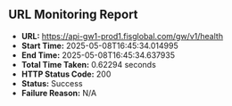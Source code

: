 ## URL Monitoring Report

- **URL:** https://api-gw1-prod1.fisglobal.com/gw/v1/health
- **Start Time:** 2025-05-08T16:45:34.014995
- **End Time:** 2025-05-08T16:45:34.637935
- **Total Time Taken:** 0.62294 seconds
- **HTTP Status Code:** 200
- **Status:** Success
- **Failure Reason:** N/A
